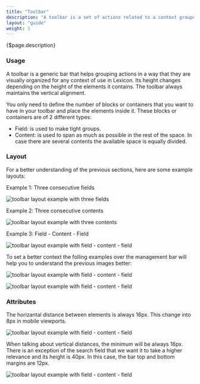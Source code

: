 ```yaml
---
title: "Toolbar"
description: "A toolbar is a set of actions related to a context grouped in a bar."
layout: "guide"
weight: 1
---
```




<div class="page-description">{$page.description}</div>

### Usage

A toolbar is a generic bar that helps grouping actions in a way that they are visually organized for any context of use in Lexicon. Its height changes depending on the height of the elements it contains. The toolbar always maintains the vertical alignment.

You only need to define the number of blocks or containers that you want to have in your toolbar and place the elements inside it. These blocks or containers are of 2 different types:

* Field: is used to make tight groups.
* Content: is used to span as much as possible in the rest of the space. In case there are several contents the available space is equally divided.

### Layout

For a better understanding of the previous sections, here are some example layouts:

Example 1: Three consecutive fields

![toolbar layout example with three fields](../../../images/ToolbarLayout1.jpg)

Example 2: Three consecutive contents

![toolbar layout example with three contents](../../../images/ToolbarLayout2.jpg)

Example 3: Field - Content - Field

![toolbar layout example with field - content - field](../../../images/ToolbarLayout3.jpg)

To set a better context the folling examples over the management bar will help you to understand the previous images better:

![toolbar layout example with field - content - field](../../../images/ToolbarLayoutExample1.jpg)

![toolbar layout example with field - content - field](../../../images/ToolbarLayoutExample3.jpg)


### Attributes

The horizantal distance between elements is always 16px. This change into 8px in mobile viewports.

![toolbar layout example with field - content - field](../../../images/ToolbarLayoutMetricsHor.jpg)

When talking about vertical distances, the minimum will be always 16px. There is an exception of the search field that we want it to take a higher relevance and its height is 40px. In this case, the bar top and bottom margins are 12px.

![toolbar layout example with field - content - field](../../../images/ToolbarLayoutMetricsVert.jpg)

